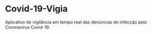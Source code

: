# Covid-19-Vigia
Aplicativo de vigilância em tempo real das denúncias de infecção pelo Coronavírus Covid-19.
